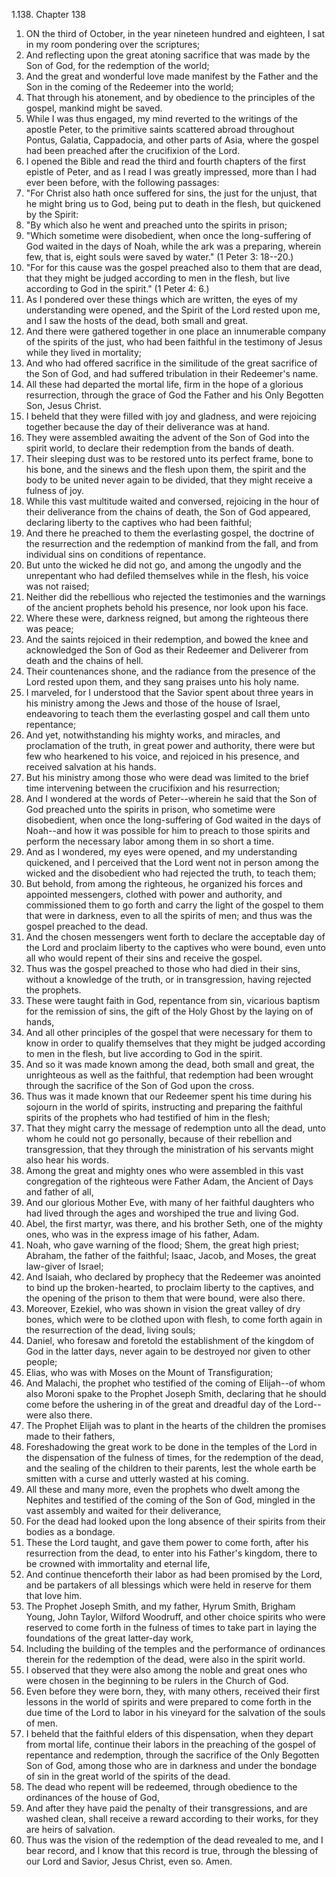 1.138. Chapter 138
1. ON the third of October, in the year nineteen hundred and eighteen, I sat in my room pondering over the scriptures;
2. And reflecting upon the great atoning sacrifice that was made by the Son of God, for the redemption of the world;
3. And the great and wonderful love made manifest by the Father and the Son in the coming of the Redeemer into the world;
4. That through his atonement, and by obedience to the principles of the gospel, mankind might be saved.
5. While I was thus engaged, my mind reverted to the writings of the apostle Peter, to the primitive saints scattered abroad throughout Pontus, Galatia, Cappadocia, and other parts of Asia, where the gospel had been preached after the crucifixion of the Lord.
6. I opened the Bible and read the third and fourth chapters of the first epistle of Peter, and as I read I was greatly impressed, more than I had ever been before, with the following passages:
7. "For Christ also hath once suffered for sins, the just for the unjust, that he might bring us to God, being put to death in the flesh, but quickened by the Spirit:
8. "By which also he went and preached unto the spirits in prison;
9. "Which sometime were disobedient, when once the long-suffering of God waited in the days of Noah, while the ark was a preparing, wherein few, that is, eight souls were saved by water." (1 Peter 3: 18--20.)
10. "For for this cause was the gospel preached also to them that are dead, that they might be judged according to men in the flesh, but live according to God in the spirit." (1 Peter 4: 6.)
11. As I pondered over these things which are written, the eyes of my understanding were opened, and the Spirit of the Lord rested upon me, and I saw the hosts of the dead, both small and great.
12. And there were gathered together in one place an innumerable company of the spirits of the just, who had been faithful in the testimony of Jesus while they lived in mortality;
13. And who had offered sacrifice in the similitude of the great sacrifice of the Son of God, and had suffered tribulation in their Redeemer's name.
14. All these had departed the mortal life, firm in the hope of a glorious resurrection, through the grace of God the Father and his Only Begotten Son, Jesus Christ.
15. I beheld that they were filled with joy and gladness, and were rejoicing together because the day of their deliverance was at hand.
16. They were assembled awaiting the advent of the Son of God into the spirit world, to declare their redemption from the bands of death.
17. Their sleeping dust was to be restored unto its perfect frame, bone to his bone, and the sinews and the flesh upon them, the spirit and the body to be united never again to be divided, that they might receive a fulness of joy.
18. While this vast multitude waited and conversed, rejoicing in the hour of their deliverance from the chains of death, the Son of God appeared, declaring liberty to the captives who had been faithful;
19. And there he preached to them the everlasting gospel, the doctrine of the resurrection and the redemption of mankind from the fall, and from individual sins on conditions of repentance.
20. But unto the wicked he did not go, and among the ungodly and the unrepentant who had defiled themselves while in the flesh, his voice was not raised;
21. Neither did the rebellious who rejected the testimonies and the warnings of the ancient prophets behold his presence, nor look upon his face.
22. Where these were, darkness reigned, but among the righteous there was peace;
23. And the saints rejoiced in their redemption, and bowed the knee and acknowledged the Son of God as their Redeemer and Deliverer from death and the chains of hell.
24. Their countenances shone, and the radiance from the presence of the Lord rested upon them, and they sang praises unto his holy name.
25. I marveled, for I understood that the Savior spent about three years in his ministry among the Jews and those of the house of Israel, endeavoring to teach them the everlasting gospel and call them unto repentance;
26. And yet, notwithstanding his mighty works, and miracles, and proclamation of the truth, in great power and authority, there were but few who hearkened to his voice, and rejoiced in his presence, and received salvation at his hands.
27. But his ministry among those who were dead was limited to the brief time intervening between the crucifixion and his resurrection;
28. And I wondered at the words of Peter--wherein he said that the Son of God preached unto the spirits in prison, who sometime were disobedient, when once the long-suffering of God waited in the days of Noah--and how it was possible for him to preach to those spirits and perform the necessary labor among them in so short a time.
29. And as I wondered, my eyes were opened, and my understanding quickened, and I perceived that the Lord went not in person among the wicked and the disobedient who had rejected the truth, to teach them;
30. But behold, from among the righteous, he organized his forces and appointed messengers, clothed with power and authority, and commissioned them to go forth and carry the light of the gospel to them that were in darkness, even to all the spirits of men; and thus was the gospel preached to the dead.
31. And the chosen messengers went forth to declare the acceptable day of the Lord and proclaim liberty to the captives who were bound, even unto all who would repent of their sins and receive the gospel.
32. Thus was the gospel preached to those who had died in their sins, without a knowledge of the truth, or in transgression, having rejected the prophets.
33. These were taught faith in God, repentance from sin, vicarious baptism for the remission of sins, the gift of the Holy Ghost by the laying on of hands,
34. And all other principles of the gospel that were necessary for them to know in order to qualify themselves that they might be judged according to men in the flesh, but live according to God in the spirit.
35. And so it was made known among the dead, both small and great, the unrighteous as well as the faithful, that redemption had been wrought through the sacrifice of the Son of God upon the cross.
36. Thus was it made known that our Redeemer spent his time during his sojourn in the world of spirits, instructing and preparing the faithful spirits of the prophets who had testified of him in the flesh;
37. That they might carry the message of redemption unto all the dead, unto whom he could not go personally, because of their rebellion and transgression, that they through the ministration of his servants might also hear his words.
38. Among the great and mighty ones who were assembled in this vast congregation of the righteous were Father Adam, the Ancient of Days and father of all,
39. And our glorious Mother Eve, with many of her faithful daughters who had lived through the ages and worshiped the true and living God.
40. Abel, the first martyr, was there, and his brother Seth, one of the mighty ones, who was in the express image of his father, Adam.
41. Noah, who gave warning of the flood; Shem, the great high priest; Abraham, the father of the faithful; Isaac, Jacob, and Moses, the great law-giver of Israel;
42. And Isaiah, who declared by prophecy that the Redeemer was anointed to bind up the broken-hearted, to proclaim liberty to the captives, and the opening of the prison to them that were bound, were also there.
43. Moreover, Ezekiel, who was shown in vision the great valley of dry bones, which were to be clothed upon with flesh, to come forth again in the resurrection of the dead, living souls;
44. Daniel, who foresaw and foretold the establishment of the kingdom of God in the latter days, never again to be destroyed nor given to other people;
45. Elias, who was with Moses on the Mount of Transfiguration;
46. And Malachi, the prophet who testified of the coming of Elijah--of whom also Moroni spake to the Prophet Joseph Smith, declaring that he should come before the ushering in of the great and dreadful day of the Lord--were also there.
47. The Prophet Elijah was to plant in the hearts of the children the promises made to their fathers,
48. Foreshadowing the great work to be done in the temples of the Lord in the dispensation of the fulness of times, for the redemption of the dead, and the sealing of the children to their parents, lest the whole earth be smitten with a curse and utterly wasted at his coming.
49. All these and many more, even the prophets who dwelt among the Nephites and testified of the coming of the Son of God, mingled in the vast assembly and waited for their deliverance,
50. For the dead had looked upon the long absence of their spirits from their bodies as a bondage.
51. These the Lord taught, and gave them power to come forth, after his resurrection from the dead, to enter into his Father's kingdom, there to be crowned with immortality and eternal life,
52. And continue thenceforth their labor as had been promised by the Lord, and be partakers of all blessings which were held in reserve for them that love him.
53. The Prophet Joseph Smith, and my father, Hyrum Smith, Brigham Young, John Taylor, Wilford Woodruff, and other choice spirits who were reserved to come forth in the fulness of times to take part in laying the foundations of the great latter-day work,
54. Including the building of the temples and the performance of ordinances therein for the redemption of the dead, were also in the spirit world.
55. I observed that they were also among the noble and great ones who were chosen in the beginning to be rulers in the Church of God.
56. Even before they were born, they, with many others, received their first lessons in the world of spirits and were prepared to come forth in the due time of the Lord to labor in his vineyard for the salvation of the souls of men.
57. I beheld that the faithful elders of this dispensation, when they depart from mortal life, continue their labors in the preaching of the gospel of repentance and redemption, through the sacrifice of the Only Begotten Son of God, among those who are in darkness and under the bondage of sin in the great world of the spirits of the dead.
58. The dead who repent will be redeemed, through obedience to the ordinances of the house of God,
59. And after they have paid the penalty of their transgressions, and are washed clean, shall receive a reward according to their works, for they are heirs of salvation.
60. Thus was the vision of the redemption of the dead revealed to me, and I bear record, and I know that this record is true, through the blessing of our Lord and Savior, Jesus Christ, even so. Amen.

